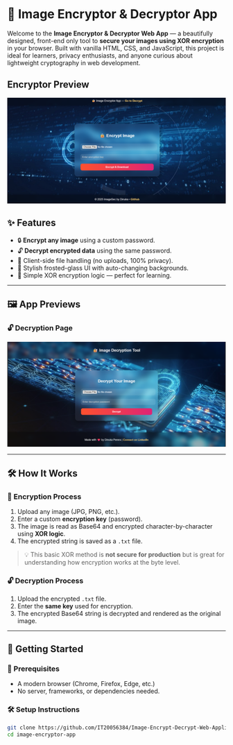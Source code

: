 # 🔐 Image Encryptor & Decryptor App

Welcome to the **Image Encryptor & Decryptor Web App** — a beautifully designed, front-end only tool to **secure your images using XOR encryption** in your browser. Built with vanilla HTML, CSS, and JavaScript, this project is ideal for learners, privacy enthusiasts, and anyone curious about lightweight cryptography in web development.

## Encryptor Preview
![Image](https://github.com/DinukaRasanjana/Image-Encrypt-Decrypt-Web-Application/blob/fb62bb2101a59e4a6bc7acca902a8d3f9fe5e607/Screenshot%20(5).png)

## ✨ Features

- 🔒 **Encrypt any image** using a custom password.
- 🔓 **Decrypt encrypted data** using the same password.
- 📁 Client-side file handling (no uploads, 100% privacy).
- 🎨 Stylish frosted-glass UI with auto-changing backgrounds.
- 🧠 Simple XOR encryption logic — perfect for learning.

---

## 🖼️ App Previews

### 🔓 Decryption Page
![Image](https://github.com/DinukaRasanjana/Image-Encrypt-Decrypt-Web-Application/blob/dada2936b9c8f069cfba88a65281a9f48e8e8502/Screenshot%20(6).png)

---

## 🛠️ How It Works

### 🔐 Encryption Process

1. Upload any image (JPG, PNG, etc.).
2. Enter a custom **encryption key** (password).
3. The image is read as Base64 and encrypted character-by-character using **XOR logic**.
4. The encrypted string is saved as a `.txt` file.

> 💡 This basic XOR method is **not secure for production** but is great for understanding how encryption works at the byte level.

### 🔓 Decryption Process

1. Upload the encrypted `.txt` file.
2. Enter the **same key** used for encryption.
3. The encrypted Base64 string is decrypted and rendered as the original image.

---

## 🚀 Getting Started

### 🧩 Prerequisites

- A modern browser (Chrome, Firefox, Edge, etc.)
- No server, frameworks, or dependencies needed.

### 🛠️ Setup Instructions

```bash
git clone https://github.com/IT20056384/Image-Encrypt-Decrypt-Web-Application.git
cd image-encryptor-app

